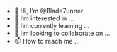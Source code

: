 - 👋 Hi, I’m @Blade7unner
- 👀 I’m interested in ...
- 🌱 I’m currently learning ...
- 💞️ I’m looking to collaborate on ...
- 📫 How to reach me ...

<!---
Blade7unner/Blade7unner is a ✨ special ✨ repository because its `README.md` (this file) appears on your GitHub profile.
You can click the Preview link to take a look at your changes.
--->
